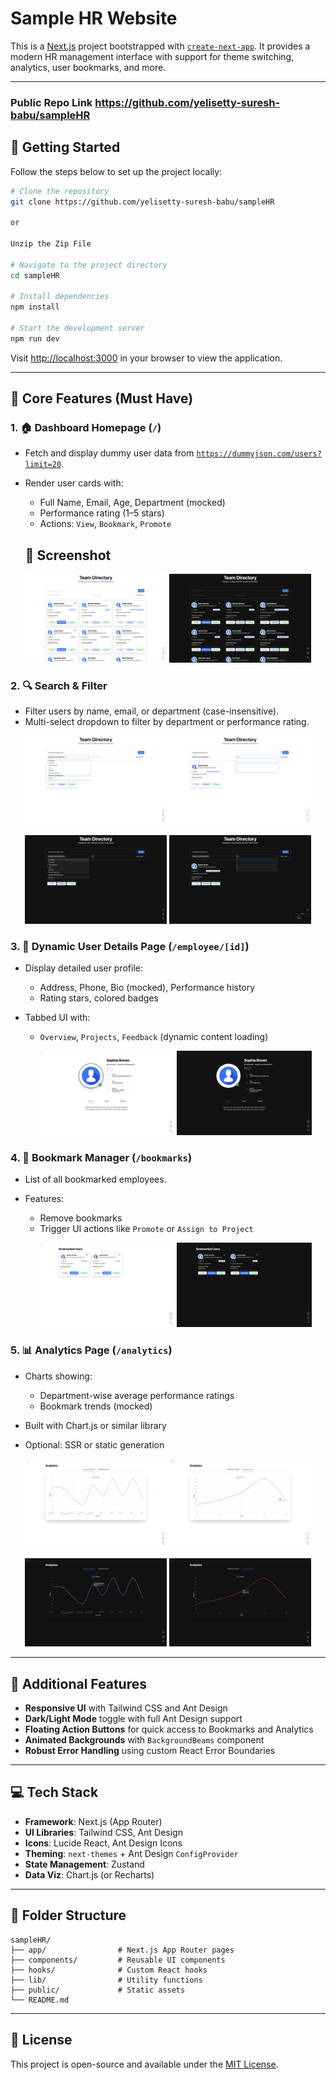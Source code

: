 # Sample HR Website

This is a [Next.js](https://nextjs.org) project bootstrapped with [`create-next-app`](https://nextjs.org/docs/app/api-reference/cli/create-next-app). It provides a modern HR management interface with support for theme switching, analytics, user bookmarks, and more.

---

### Public Repo Link https://github.com/yelisetty-suresh-babu/sampleHR

## 🚀 Getting Started

Follow the steps below to set up the project locally:

```bash
# Clone the repository
git clone https://github.com/yelisetty-suresh-babu/sampleHR

or

Unzip the Zip File

# Navigate to the project directory
cd sampleHR

# Install dependencies
npm install

# Start the development server
npm run dev
```

Visit [http://localhost:3000](http://localhost:3000) in your browser to view the application.

---

## 🎯 Core Features (Must Have)

### 1. 🏠 Dashboard Homepage (`/`)

- Fetch and display dummy user data from [`https://dummyjson.com/users?limit=20`](https://dummyjson.com/users?limit=20).
- Render user cards with:

  - Full Name, Email, Age, Department (mocked)
  - Performance rating (1–5 stars)
  - Actions: `View`, `Bookmark`, `Promote`

  ## 📸 Screenshot

<p align="center">
  <img src="public/dashboard_light.png" alt="Dashboard View Light theme" width="45%" />
  <img src="public/dashboard_dark.png" alt="Dashboard View Dark theme" width="45%" />
</p>

### 2. 🔍 Search & Filter

- Filter users by name, email, or department (case-insensitive).
- Multi-select dropdown to filter by department or performance rating.

<p align="center">
  <img src="public/search1_light.png" alt="Search and Dropdown Filters Light Mode" width="45%" />
  <img src="public/search2_light.png" alt="Search and Dropdown Filters Light Mode" width="45%" />
</p>
  <p align="center">
  <img src="public/search1_dark.png" alt="Search and Dropdown Filters Dark Mode" width="45%" />
  <img src="public/search2_dark.png" alt="Search and Dropdown Filters Dark Mode" width="45%" />
</p>

### 3. 👤 Dynamic User Details Page (`/employee/[id]`)

- Display detailed user profile:

  - Address, Phone, Bio (mocked), Performance history
  - Rating stars, colored badges

- Tabbed UI with:

  - `Overview`, `Projects`, `Feedback` (dynamic content loading)
  <p align="center">
    <img src="public/employee_light.png" alt="Employee View Light theme" width="45%" />
    <img src="public/employee_dark.png" alt="Employee View Dark theme" width="45%" />
  </p>

### 4. 📌 Bookmark Manager (`/bookmarks`)

- List of all bookmarked employees.
- Features:

  - Remove bookmarks
  - Trigger UI actions like `Promote` or `Assign to Project`
  <p align="center">
    <img src="public/bookmarks_light.png" alt="Bookmarks View Light theme" width="45%" />
    <img src="public/bookmarks_dark.png" alt="Bookmarks View Dark theme" width="45%" />
  </p>

### 5. 📊 Analytics Page (`/analytics`)

- Charts showing:

  - Department-wise average performance ratings
  - Bookmark trends (mocked)

- Built with Chart.js or similar library
- Optional: SSR or static generation
<p align="center">
  <img src="public/analytics1_light.png" alt="Analytics View Light Mode" width="45%" />
  <img src="public/analytics2_light.png" alt="Analytics View Light Mode" width="45%" />
</p>
  <p align="center">
  <img src="public/analytics1_dark.png" alt="Analytics View Dark Mode" width="45%" />
  <img src="public/analytics2_dark.png" alt="Analytics View Dark Mode" width="45%" />
</p>

---

## 🌟 Additional Features

- **Responsive UI** with Tailwind CSS and Ant Design
- **Dark/Light Mode** toggle with full Ant Design support
- **Floating Action Buttons** for quick access to Bookmarks and Analytics
- **Animated Backgrounds** with `BackgroundBeams` component
- **Robust Error Handling** using custom React Error Boundaries

---

## 💻 Tech Stack

- **Framework**: Next.js (App Router)
- **UI Libraries**: Tailwind CSS, Ant Design
- **Icons**: Lucide React, Ant Design Icons
- **Theming**: `next-themes` + Ant Design `ConfigProvider`
- **State Management**: Zustand
- **Data Viz**: Chart.js (or Recharts)

---

## 📂 Folder Structure

```
sampleHR/
├── app/                # Next.js App Router pages
├── components/         # Reusable UI components
├── hooks/              # Custom React hooks
├── lib/                # Utility functions
├── public/             # Static assets
└── README.md
```

---

## 📄 License

This project is open-source and available under the [MIT License](LICENSE).
